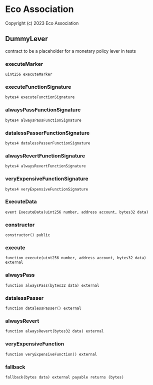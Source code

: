 # Eco Association
Copyright (c) 2023 Eco Association

## DummyLever

contract to be a placeholder for a monetary policy lever in tests

### executeMarker

```solidity
uint256 executeMarker
```

### executeFunctionSignature

```solidity
bytes4 executeFunctionSignature
```

### alwaysPassFunctionSignature

```solidity
bytes4 alwaysPassFunctionSignature
```

### datalessPasserFunctionSignature

```solidity
bytes4 datalessPasserFunctionSignature
```

### alwaysRevertFunctionSignature

```solidity
bytes4 alwaysRevertFunctionSignature
```

### veryExpensiveFunctionSignature

```solidity
bytes4 veryExpensiveFunctionSignature
```

### ExecuteData

```solidity
event ExecuteData(uint256 number, address account, bytes32 data)
```

### constructor

```solidity
constructor() public
```

### execute

```solidity
function execute(uint256 number, address account, bytes32 data) external
```

### alwaysPass

```solidity
function alwaysPass(bytes32 data) external
```

### datalessPasser

```solidity
function datalessPasser() external
```

### alwaysRevert

```solidity
function alwaysRevert(bytes32 data) external
```

### veryExpensiveFunction

```solidity
function veryExpensiveFunction() external
```

### fallback

```solidity
fallback(bytes data) external payable returns (bytes)
```

